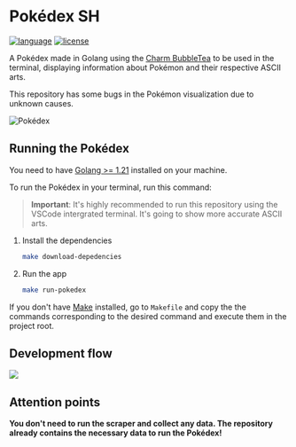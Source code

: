 # Pokédex SH

[![language](https://img.shields.io/badge/Language-Go-blue)](https://golang.org/)
[![license](https://img.shields.io/badge/License-Apache%202.0-blue.svg)](https://github.com/programacaoemacao/pokedex-sh/blob/main/LICENSE)


A Pokédex made in Golang using the [Charm BubbleTea](https://github.com/charmbracelet/bubbletea) to be used in the terminal, displaying information about Pokémon and their respective ASCII arts.

This repository has some bugs in the Pokémon visualization due to unknown causes.

![Pokédex](./pokedex.gif "Pokédex app showcase")

## Running the Pokédex

You need to have [Golang >= 1.21](https://go.dev/doc/install) installed on your machine.

To run the Pokédex in your terminal, run this command:

> **Important**: It's highly recommended to run this repository using the VSCode intergrated terminal. It's going to show more accurate ASCII arts.


1. Install the dependencies
   ```bash
   make download-depedencies
   ```
1. Run the app
   ```bash
   make run-pokedex
   ```

If you don't have [Make](https://www.gnu.org/software/make/) installed, go to `Makefile` and copy the the commands corresponding to the desired command and execute them in the project root.

## Development flow

[![](https://mermaid.ink/img/pako:eNp9UstOwzAQ_JWVT0EiByjPHJBoK6FKICrK0ZdtsmlN_ZK94SHEB_Ed_BhOUxcOiJwymRl7djbvonYNiUqUZSktK9ZUwZSeSTtvyDK02r1Iu2Wl7UG9xsDwOJYW0rM4Kh4pMvCaYJIYA-NuudTEhHCrlgHDG7QYqxbLVmPcHOxsxz-2mcEVwfViMpvBDVkKyC78ax4Vd7ghQJi7zddnQ68wv5_Ai-I1RGdo-Gycjdmt0bPzZT9qPuOkGHdKN-mQWAf0FLI2etVQyLLTYrGlt0kbZPxbdlZMnH2mVEy-G6IPiikCu91sO6NHZblchi6us_u8mHcMigG1TvoVpcv2efrQSY623usvigdqse5r-iXK7GUxdXW3XV4f2gf3RDXvi1SasjyvEMryKq0kr2aAo1z2AE9ybwM8zf0M8Cz3MMDzPNgAL3LuAV5KKw6FoWBQNenXe-9pKVJYQ1JU6bXBsJFC2o-kw47d4s3WouLQ0aHofFoDTRWuAhqRRtKRPr4BVZnhHw?type=png)](https://mermaid.live/edit#pako:eNp9UstOwzAQ_JWVT0EiByjPHJBoK6FKICrK0ZdtsmlN_ZK94SHEB_Ed_BhOUxcOiJwymRl7djbvonYNiUqUZSktK9ZUwZSeSTtvyDK02r1Iu2Wl7UG9xsDwOJYW0rM4Kh4pMvCaYJIYA-NuudTEhHCrlgHDG7QYqxbLVmPcHOxsxz-2mcEVwfViMpvBDVkKyC78ax4Vd7ghQJi7zddnQ68wv5_Ai-I1RGdo-Gycjdmt0bPzZT9qPuOkGHdKN-mQWAf0FLI2etVQyLLTYrGlt0kbZPxbdlZMnH2mVEy-G6IPiikCu91sO6NHZblchi6us_u8mHcMigG1TvoVpcv2efrQSY623usvigdqse5r-iXK7GUxdXW3XV4f2gf3RDXvi1SasjyvEMryKq0kr2aAo1z2AE9ybwM8zf0M8Cz3MMDzPNgAL3LuAV5KKw6FoWBQNenXe-9pKVJYQ1JU6bXBsJFC2o-kw47d4s3WouLQ0aHofFoDTRWuAhqRRtKRPr4BVZnhHw)

## Attention points

**You don't need to run the scraper and collect any data. The repository already contains the necessary data to run the Pokédex!**
